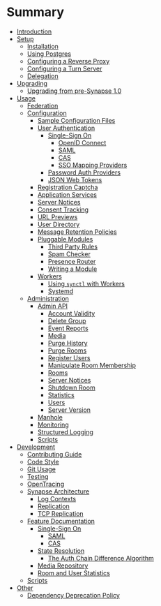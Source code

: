 # Summary

- [Introduction](README.md)
- [Setup]()
  - [Installation](setup/installation.md)
  - [Using Postgres](setup/postgres.md)
  - [Configuring a Reverse Proxy](setup/reverse_proxy.md)
  - [Configuring a Turn Server](setup/turn-howto.md)
  - [Delegation](setup/delegate.md)
- [Upgrading](upgrading/README.md)
  - [Upgrading from pre-Synapse 1.0](upgrading/MSC1711_certificates_FAQ.md)
- [Usage]()
  - [Federation](usage/federate.md)
  - [Configuration]()
    - [Sample Configuration Files](usage/configuration/sample_config.md)
    - [User Authentication]()
      - [Single-Sign On]()
        - [OpenID Connect](usage/configuration/user_authentication/single_sign_on/openid.md)
        - [SAML]()
        - [CAS]()
        - [SSO Mapping Providers](usage/configuration/user_authentication/single_sign_on/sso_mapping_providers.md)
      - [Password Auth Providers](usage/configuration/user_authentication/password_auth_providers.md)
      - [JSON Web Tokens](usage/configuration/user_authentication/jwt.md)
    - [Registration Captcha](usage/configuration/CAPTCHA_SETUP.md)
    - [Application Services](usage/configuration/application_services.md)
    - [Server Notices](usage/configuration/server_notices.md)
    - [Consent Tracking](usage/configuration/consent_tracking.md)
    - [URL Previews](usage/configuration/url_previews.md)
    - [User Directory](usage/configuration/user_directory.md)
    - [Message Retention Policies](usage/configuration/message_retention_policies.md)
    - [Pluggable Modules]()
      - [Third Party Rules]()
      - [Spam Checker](usage/configuration/pluggable_modules/spam_checker.md)
      - [Presence Router](usage/configuration/pluggable_modules/presence_router_module.md)
      - [Writing a Module]()
    - [Workers](usage/configuration/workers/workers.md)
      - [Using `synctl` with Workers](usage/configuration/workers/synctl_workers.md)
      - [Systemd](usage/configuration/workers/systemd-with-workers/README.md)
  - [Administration](administration/README.md)
    - [Admin API](usage/administration/admin_api/README.rst)
      - [Account Validity](usage/administration/admin_api/account_validity.rst)
      - [Delete Group](usage/administration/admin_api/delete_group.md)
      - [Event Reports](usage/administration/admin_api/event_reports.md)
      - [Media](usage/administration/admin_api/media_admin_api.md)
      - [Purge History](usage/administration/admin_api/purge_history.md)
      - [Purge Rooms](usage/administration/admin_api/purge_room.md)
      - [Register Users](usage/administration/admin_api/register_api.rst)
      - [Manipulate Room Membership](usage/administration/admin_api/room_membership.md)
      - [Rooms](usage/administration/admin_api/rooms.md)
      - [Server Notices](usage/administration/admin_api/server_notices.md)
      - [Shutdown Room](usage/administration/admin_api/shutdown_room.md)
      - [Statistics](usage/administration/admin_api/statistics.md)
      - [Users](usage/administration/admin_api/user_admin_api.md)
      - [Server Version](usage/administration/admin_api/version_api.rst)
    - [Manhole](usage/administration/manhole.md)
    - [Monitoring](usage/administration/metrics-howto.md)
    - [Structured Logging](usage/administration/structured_logging.md)
    - [Scripts]()
- [Development]()
  - [Contributing Guide](development/contributing_guide.md)
  - [Code Style](development/code_style.md)
  - [Git Usage](development/git.md)
  - [Testing]()
  - [OpenTracing](development/opentracing.md)
  - [Synapse Architecture](development/synapse_architecture/architecture.md)
    - [Log Contexts](development/synapse_architecture/log_contexts.md)
    - [Replication](development/synapse_architecture/replication.md)
    - [TCP Replication](development/synapse_architecture/tcp_replication.md)
  - [Feature Documentation]()
    - [Single-Sign On]()
      - [SAML](development/feature_documentation/single_sign_on/saml.md)
      - [CAS](development/feature_documentation/single_sign_on/cas.md)
    - [State Resolution]()
      - [The Auth Chain Difference Algorithm](development/feature_documentation/state_resolution/auth_chain_difference_algorithm.md)
    - [Media Repository](development/feature_documentation/media_repository.md)
    - [Room and User Statistics](development/feature_documentation/room_and_user_statistics.md)
  - [Scripts]()
- [Other]()
  - [Dependency Deprecation Policy](other/deprecation_policy.md)